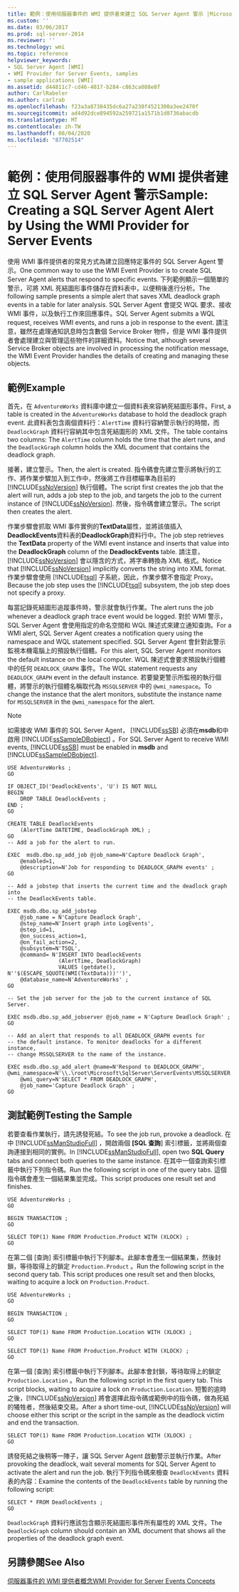 ```yaml
---
title: 範例：使用伺服器事件的 WMI 提供者來建立 SQL Server Agent 警示 |Microsoft Docs
ms.custom: ''
ms.date: 03/06/2017
ms.prod: sql-server-2014
ms.reviewer: ''
ms.technology: wmi
ms.topic: reference
helpviewer_keywords:
- SQL Server Agent [WMI]
- WMI Provider for Server Events, samples
- sample applications [WMI]
ms.assetid: d44811c7-cd46-4017-b284-c863ca088e8f
author: CarlRabeler
ms.author: carlrab
ms.openlocfilehash: f23a3a8738435dc6a27a230f4521300a3ee2470f
ms.sourcegitcommit: ad4d92dce894592a259721a1571b1d8736abacdb
ms.translationtype: MT
ms.contentlocale: zh-TW
ms.lasthandoff: 08/04/2020
ms.locfileid: "87702514"
---
```

# <a name="sample-creating-a-sql-server-agent-alert-by-using-the-wmi-provider-for-server-events"></a><span data-ttu-id="05837-102">範例：使用伺服器事件的 WMI 提供者建立 SQL Server Agent 警示</span><span class="sxs-lookup"><span data-stu-id="05837-102">Sample: Creating a SQL Server Agent Alert by Using the WMI Provider for Server Events</span></span>
  <span data-ttu-id="05837-103">使用 WMI 事件提供者的常見方式為建立回應特定事件的 SQL Server Agent 警示。</span><span class="sxs-lookup"><span data-stu-id="05837-103">One common way to use the WMI Event Provider is to create SQL Server Agent alerts that respond to specific events.</span></span> <span data-ttu-id="05837-104">下列範例顯示一個簡單的警示，可將 XML 死結圖形事件儲存在資料表中，以便稍後進行分析。</span><span class="sxs-lookup"><span data-stu-id="05837-104">The following sample presents a simple alert that saves XML deadlock graph events in a table for later analysis.</span></span> <span data-ttu-id="05837-105">SQL Server Agent 會提交 WQL 要求、接收 WMI 事件，以及執行工作來回應事件。</span><span class="sxs-lookup"><span data-stu-id="05837-105">SQL Server Agent submits a WQL request, receives WMI events, and runs a job in response to the event.</span></span> <span data-ttu-id="05837-106">請注意，雖然在處理通知訊息時包含數個 Service Broker 物件，但是 WMI 事件提供者會處理建立與管理這些物件的詳細資料。</span><span class="sxs-lookup"><span data-stu-id="05837-106">Notice that, although several Service Broker objects are involved in processing the notification message, the WMI Event Provider handles the details of creating and managing these objects.</span></span>  
  
## <a name="example"></a><span data-ttu-id="05837-107">範例</span><span class="sxs-lookup"><span data-stu-id="05837-107">Example</span></span>  
 <span data-ttu-id="05837-108">首先，在 `AdventureWorks` 資料庫中建立一個資料表來容納死結圖形事件。</span><span class="sxs-lookup"><span data-stu-id="05837-108">First, a table is created in the `AdventureWorks` database to hold the deadlock graph event.</span></span> <span data-ttu-id="05837-109">此資料表包含兩個資料行：`AlertTime` 資料行容納警示執行的時間，而 `DeadlockGraph` 資料行容納其中包含死結圖形的 XML 文件。</span><span class="sxs-lookup"><span data-stu-id="05837-109">The table contains two columns: The `AlertTime` column holds the time that the alert runs, and the `DeadlockGraph` column holds the XML document that contains the deadlock graph.</span></span>  
  
 <span data-ttu-id="05837-110">接著，建立警示。</span><span class="sxs-lookup"><span data-stu-id="05837-110">Then, the alert is created.</span></span> <span data-ttu-id="05837-111">指令碼會先建立警示將執行的工作、將作業步驟加入到工作中，然後將工作目標瞄準為目前的 [!INCLUDE[ssNoVersion](../../includes/ssnoversion-md.md)] 執行個體。</span><span class="sxs-lookup"><span data-stu-id="05837-111">The script first creates the job that the alert will run, adds a job step to the job, and targets the job to the current instance of [!INCLUDE[ssNoVersion](../../includes/ssnoversion-md.md)].</span></span> <span data-ttu-id="05837-112">然後，指令碼會建立警示。</span><span class="sxs-lookup"><span data-stu-id="05837-112">The script then creates the alert.</span></span>  
  
 <span data-ttu-id="05837-113">作業步驟會抓取 WMI 事件實例的**TextData**屬性，並將該值插入**DeadlockEvents**資料表的**DeadlockGraph**資料行中。</span><span class="sxs-lookup"><span data-stu-id="05837-113">The job step retrieves the **TextData** property of the WMI event instance and inserts that value into the **DeadlockGraph** column of the **DeadlockEvents** table.</span></span> <span data-ttu-id="05837-114">請注意，[!INCLUDE[ssNoVersion](../../includes/ssnoversion-md.md)] 會以隱含的方式，將字串轉換為 XML 格式。</span><span class="sxs-lookup"><span data-stu-id="05837-114">Notice that [!INCLUDE[ssNoVersion](../../includes/ssnoversion-md.md)] implicitly converts the string into XML format.</span></span> <span data-ttu-id="05837-115">作業步驟會使用 [!INCLUDE[tsql](../../includes/tsql-md.md)] 子系統，因此，作業步驟不會指定 Proxy。</span><span class="sxs-lookup"><span data-stu-id="05837-115">Because the job step uses the [!INCLUDE[tsql](../../includes/tsql-md.md)] subsystem, the job step does not specify a proxy.</span></span>  
  
 <span data-ttu-id="05837-116">每當記錄死結圖形追蹤事件時，警示就會執行作業。</span><span class="sxs-lookup"><span data-stu-id="05837-116">The alert runs the job whenever a deadlock graph trace event would be logged.</span></span> <span data-ttu-id="05837-117">對於 WMI 警示，SQL Server Agent 會使用指定的命名空間和 WQL 陳述式來建立通知查詢。</span><span class="sxs-lookup"><span data-stu-id="05837-117">For a WMI alert, SQL Server Agent creates a notification query using the namespace and WQL statement specified.</span></span> <span data-ttu-id="05837-118">SQL Server Agent 會針對此警示監視本機電腦上的預設執行個體。</span><span class="sxs-lookup"><span data-stu-id="05837-118">For this alert, SQL Server Agent monitors the default instance on the local computer.</span></span> <span data-ttu-id="05837-119">WQL 陳述式會要求預設執行個體中的任何 `DEADLOCK_GRAPH` 事件。</span><span class="sxs-lookup"><span data-stu-id="05837-119">The WQL statement requests any `DEADLOCK_GRAPH` event in the default instance.</span></span> <span data-ttu-id="05837-120">若要變更警示所監視的執行個體，將警示的執行個體名稱取代為 `MSSQLSERVER` 中的 `@wmi_namespace`。</span><span class="sxs-lookup"><span data-stu-id="05837-120">To change the instance that the alert monitors, substitute the instance name for `MSSQLSERVER` in the `@wmi_namespace` for the alert.</span></span>  
  
> [!NOTE]  
>  <span data-ttu-id="05837-121">如需接收 WMI 事件的 SQL Server Agent， [!INCLUDE[ssSB](../../includes/sssb-md.md)] 必須在**msdb**和中啟用 [!INCLUDE[ssSampleDBobject](../../includes/sssampledbobject-md.md)] 。</span><span class="sxs-lookup"><span data-stu-id="05837-121">For SQL Server Agent to receive WMI events, [!INCLUDE[ssSB](../../includes/sssb-md.md)] must be enabled in **msdb** and [!INCLUDE[ssSampleDBobject](../../includes/sssampledbobject-md.md)].</span></span>  
  
```  
USE AdventureWorks ;  
GO  
  
IF OBJECT_ID('DeadlockEvents', 'U') IS NOT NULL  
BEGIN  
    DROP TABLE DeadlockEvents ;  
END ;  
GO  
  
CREATE TABLE DeadlockEvents  
    (AlertTime DATETIME, DeadlockGraph XML) ;  
GO  
-- Add a job for the alert to run.  
  
EXEC  msdb.dbo.sp_add_job @job_name=N'Capture Deadlock Graph',   
    @enabled=1,   
    @description=N'Job for responding to DEADLOCK_GRAPH events' ;  
GO  
  
-- Add a jobstep that inserts the current time and the deadlock graph into  
-- the DeadlockEvents table.  
  
EXEC msdb.dbo.sp_add_jobstep  
    @job_name = N'Capture Deadlock Graph',  
    @step_name=N'Insert graph into LogEvents',  
    @step_id=1,   
    @on_success_action=1,   
    @on_fail_action=2,   
    @subsystem=N'TSQL',   
    @command= N'INSERT INTO DeadlockEvents  
                (AlertTime, DeadlockGraph)  
                VALUES (getdate(), N''$(ESCAPE_SQUOTE(WMI(TextData)))'')',  
    @database_name=N'AdventureWorks' ;  
GO  
  
-- Set the job server for the job to the current instance of SQL Server.  
  
EXEC msdb.dbo.sp_add_jobserver @job_name = N'Capture Deadlock Graph' ;  
GO  
  
-- Add an alert that responds to all DEADLOCK_GRAPH events for  
-- the default instance. To monitor deadlocks for a different instance,  
-- change MSSQLSERVER to the name of the instance.  
  
EXEC msdb.dbo.sp_add_alert @name=N'Respond to DEADLOCK_GRAPH',   
@wmi_namespace=N'\\.\root\Microsoft\SqlServer\ServerEvents\MSSQLSERVER',   
    @wmi_query=N'SELECT * FROM DEADLOCK_GRAPH',   
    @job_name='Capture Deadlock Graph' ;  
GO  
```  
  
## <a name="testing-the-sample"></a><span data-ttu-id="05837-122">測試範例</span><span class="sxs-lookup"><span data-stu-id="05837-122">Testing the Sample</span></span>  
 <span data-ttu-id="05837-123">若要查看作業執行，請先誘發死結。</span><span class="sxs-lookup"><span data-stu-id="05837-123">To see the job run, provoke a deadlock.</span></span> <span data-ttu-id="05837-124">在中 [!INCLUDE[ssManStudioFull](../../includes/ssmanstudiofull-md.md)] ，開啟兩個 **[SQL 查詢**] 索引標籤，並將兩個查詢連接到相同的實例。</span><span class="sxs-lookup"><span data-stu-id="05837-124">In [!INCLUDE[ssManStudioFull](../../includes/ssmanstudiofull-md.md)], open two **SQL Query** tabs and connect both queries to the same instance.</span></span> <span data-ttu-id="05837-125">在其中一個查詢索引標籤中執行下列指令碼。</span><span class="sxs-lookup"><span data-stu-id="05837-125">Run the following script in one of the query tabs.</span></span> <span data-ttu-id="05837-126">這個指令碼會產生一個結果集並完成。</span><span class="sxs-lookup"><span data-stu-id="05837-126">This script produces one result set and finishes.</span></span>  
  
```  
USE AdventureWorks ;  
GO  
  
BEGIN TRANSACTION ;  
GO  
  
SELECT TOP(1) Name FROM Production.Product WITH (XLOCK) ;  
GO  
```  
  
 <span data-ttu-id="05837-127">在第二個 [查詢] 索引標籤中執行下列腳本。此腳本會產生一個結果集，然後封鎖，等待取得上的鎖定 `Production.Product` 。</span><span class="sxs-lookup"><span data-stu-id="05837-127">Run the following script in the second query tab. This script produces one result set and then blocks, waiting to acquire a lock on `Production.Product`.</span></span>  
  
```  
USE AdventureWorks ;  
GO  
  
BEGIN TRANSACTION ;  
GO  
  
SELECT TOP(1) Name FROM Production.Location WITH (XLOCK) ;  
GO  
  
SELECT TOP(1) Name FROM Production.Product WITH (XLOCK) ;  
GO  
```  
  
 <span data-ttu-id="05837-128">在第一個 [查詢] 索引標籤中執行下列腳本。此腳本會封鎖，等待取得上的鎖定 `Production.Location` 。</span><span class="sxs-lookup"><span data-stu-id="05837-128">Run the following script in the first query tab. This script blocks, waiting to acquire a lock on `Production.Location`.</span></span> <span data-ttu-id="05837-129">短暫的逾時之後，[!INCLUDE[ssNoVersion](../../includes/ssnoversion-md.md)] 將會選擇此指令碼或範例中的指令碼，做為死結的犧牲者，然後結束交易。</span><span class="sxs-lookup"><span data-stu-id="05837-129">After a short time-out, [!INCLUDE[ssNoVersion](../../includes/ssnoversion-md.md)] will choose either this script or the script in the sample as the deadlock victim and end the transaction.</span></span>  
  
```  
SELECT TOP(1) Name FROM Production.Location WITH (XLOCK) ;  
GO  
```  
  
 <span data-ttu-id="05837-130">誘發死結之後稍等一陣子，讓 SQL Server Agent 啟動警示並執行作業。</span><span class="sxs-lookup"><span data-stu-id="05837-130">After provoking the deadlock, wait several moments for SQL Server Agent to activate the alert and run the job.</span></span> <span data-ttu-id="05837-131">執行下列指令碼來檢查 `DeadlockEvents` 資料表的內容：</span><span class="sxs-lookup"><span data-stu-id="05837-131">Examine the contents of the `DeadlockEvents` table by running the following script:</span></span>  
  
```  
SELECT * FROM DeadlockEvents ;  
GO  
```  
  
 <span data-ttu-id="05837-132">`DeadlockGraph` 資料行應該包含顯示死結圖形事件所有屬性的 XML 文件。</span><span class="sxs-lookup"><span data-stu-id="05837-132">The `DeadlockGraph` column should contain an XML document that shows all the properties of the deadlock graph event.</span></span>  
  
## <a name="see-also"></a><span data-ttu-id="05837-133">另請參閱</span><span class="sxs-lookup"><span data-stu-id="05837-133">See Also</span></span>  
 [<span data-ttu-id="05837-134">伺服器事件的 WMI 提供者概念</span><span class="sxs-lookup"><span data-stu-id="05837-134">WMI Provider for Server Events Concepts</span></span>](wmi-provider-for-server-events-concepts.md)  
  
  
